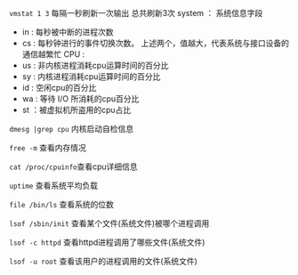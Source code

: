 `vmstat 1 3` 每隔一秒刷新一次输出 总共刷新3次
system ： 系统信息字段
- in : 每秒被中断的进程次数
- cs : 每秒钟进行的事件切换次数。
上述两个，值越大，代表系统与接口设备的通信越繁忙
CPU :
- us : 非内核进程消耗cpu运算时间的百分比
- sy : 内核进程消耗cpu运算时间的百分比
- id : 空闲cpu的百分比
- wa : 等待 I/O 所消耗的cpu百分比
- st ：被虚拟机所盗用的cpu占比

`dmesg |grep cpu` 内核启动自检信息

`free -m` 查看内存情况

`cat /proc/cpuinfo`查看cpu详细信息

`uptime` 查看系统平均负载

`file /bin/ls` 查看系统的位数

`lsof /sbin/init` 查看某个文件(系统文件)被哪个进程调用

`lsof -c httpd` 查看httpd进程调用了哪些文件(系统文件)

`lsof -u root` 查看该用户的进程调用的文件(系统文件)
